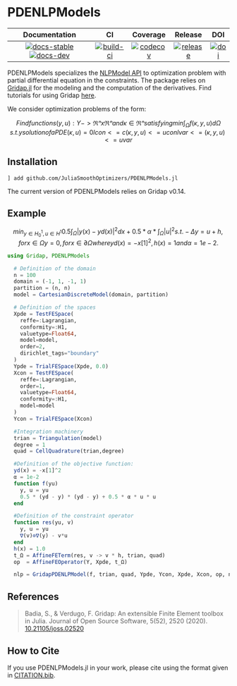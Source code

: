 # PDENLPModels

| **Documentation** | **CI** | **Coverage** | **Release** | **DOI** |
|:-----------------:|:------:|:------------:|:-----------:|:-------:|
| [![docs-stable][docs-stable-img]][docs-stable-url] [![docs-dev][docs-dev-img]][docs-dev-url] | [![build-ci][build-ci-img]][build-ci-url] | [![codecov][codecov-img]][codecov-url] | [![release][release-img]][release-url] | [![doi][doi-img]][doi-url] |

[docs-stable-img]: https://img.shields.io/badge/docs-stable-blue.svg
[docs-stable-url]: https://JuliaSmoothOptimizers.github.io/PDENLPModels.jl/stable
[docs-dev-img]: https://img.shields.io/badge/docs-dev-purple.svg
[docs-dev-url]: https://JuliaSmoothOptimizers.github.io/PDENLPModels.jl/dev
[build-ci-img]: https://github.com/JuliaSmoothOptimizers/PDENLPModels.jl/workflows/CI/badge.svg?branch=main
[build-ci-url]: https://github.com/JuliaSmoothOptimizers/PDENLPModels.jl/actions
[codecov-img]: https://codecov.io/gh/JuliaSmoothOptimizers/PDENLPModels.jl/branch/main/graph/badge.svg
[codecov-url]: https://codecov.io/gh/JuliaSmoothOptimizers/PDENLPModels.jl
[release-img]: https://img.shields.io/github/v/release/JuliaSmoothOptimizers/PDENLPModels.jl.svg?style=flat-square
[release-url]: https://github.com/JuliaSmoothOptimizers/PDENLPModels.jl/releases
[doi-img]: https://zenodo.org/badge/DOI/10.5281/zenodo.5056629.svg
[doi-url]: https://doi.org/10.5281/zenodo.5056629

PDENLPModels specializes the [NLPModel API](https://github.com/JuliaSmoothOptimizers/NLPModels.jl) to optimization problem with partial differential equation in the constraints. The package relies on [Gridap.jl](https://github.com/gridap/Gridap.jl) for the modeling and the computation of the derivatives. Find tutorials for using Gridap [here](https://github.com/gridap/Tutorials).

We consider optimization problems of the form:
```math
Find functions (y,u): Y -> ℜⁿ x ℜⁿ and κ ∈ ℜⁿ satisfying

min      ∫_Ω​ f(κ,y,u) dΩ​
s.t.     y solution of a PDE(κ,u)=0
         lcon <= c(κ,y,u) <= ucon
         lvar <= (κ,y,u)  <= uvar
```

## Installation

```
] add github.com/JuliaSmoothOptimizers/PDENLPModels.jl 
```
The current version of PDENLPModels relies on Gridap v0.14.

## Example

```math
min_{y ∈ H^1_0,u ∈ H^1}   0.5 ∫_Ω​ |y(x) - yd(x)|^2dx + 0.5 * α * ∫_Ω​ |u|^2
 s.t.         -Δy = u + h,   for    x ∈  Ω
               y  = 0,       for    x ∈ ∂Ω
where yd(x) = -x[1]^2, h(x) = 1 and α = 1e-2.
```

```julia
using Gridap, PDENLPModels

  # Definition of the domain
  n = 100
  domain = (-1, 1, -1, 1)
  partition = (n, n)
  model = CartesianDiscreteModel(domain, partition)

  # Definition of the spaces
  Xpde = TestFESpace(
    reffe=:Lagrangian, 
    conformity=:H1, 
    valuetype=Float64, 
    model=model, 
    order=2, 
    dirichlet_tags="boundary"
  )
  Ypde = TrialFESpace(Xpde, 0.0)
  Xcon = TestFESpace(
    reffe=:Lagrangian, 
    order=1, 
    valuetype=Float64,
    conformity=:H1, 
    model=model
  )
  Ycon = TrialFESpace(Xcon)

  #Integration machinery
  trian = Triangulation(model)
  degree = 1
  quad = CellQuadrature(trian,degree)

  #Definition of the objective function:
  yd(x) = -x[1]^2
  α = 1e-2
  function f(yu)
    y, u = yu
    0.5 * (yd - y) * (yd - y) + 0.5 * α * u * u
  end

  #Definition of the constraint operator
  function res(yu, v)
    y, u = yu
    ∇(v)⊙∇(y) - v*u
  end
  h(x) = 1.0
  t_Ω = AffineFETerm(res, v -> v * h, trian, quad)
  op  = AffineFEOperator(Y, Xpde, t_Ω)

  nlp = GridapPDENLPModel(f, trian, quad, Ypde, Ycon, Xpde, Xcon, op, name = "Control elastic membrane")
```

## References

> Badia, S., & Verdugo, F.
> Gridap: An extensible Finite Element toolbox in Julia.
> Journal of Open Source Software, 5(52), 2520 (2020).
> [10.21105/joss.02520](https://doi.org/10.21105/joss.02520)

## How to Cite

If you use PDENLPModels.jl in your work, please cite using the format given in [CITATION.bib](https://github.com/JuliaSmoothOptimizers/PDENLPModels.jl/blob/main/CITATION.bib).